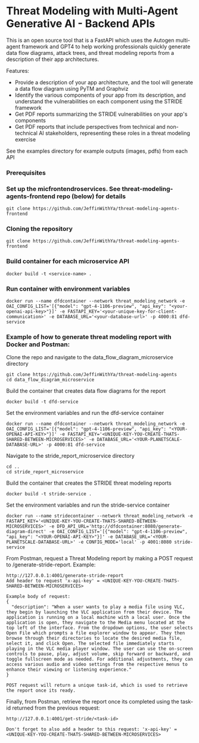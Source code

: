 # Threat Modeling with Multi-Agent Generative AI - Backend APIs

This is an open source tool that is a FastAPI which uses the Autogen multi-agent framework and GPT4 to help working professionals quickly generate data flow diagrams, attack trees, and threat modeling reports from a description of their app architectures.

Features:

- Provide a description of your app architecture, and the tool will generate a data flow diagram using PyTM and Graphviz
- Identify the various components of your app from its description, and understand the vulnerabilities on each component using the STRIDE framework
- Get PDF reports summarizing the STRIDE vulnerabilities on your app's components
- Get PDF reports that include perspectives from technical and non-technical AI stakeholders, representing these roles in a threat modeling exercise

See the examples directory for example outputs (images, pdfs) from each API

### Prerequisites

### Set up the micfrontendroservices. See threat-modeling-agents-frontend repo (below) for details

```shell
git clone https://github.com/JeffinWithYa/threat-modeling-agents-frontend
```

### Cloning the repository

```shell
git clone https://github.com/JeffinWithYa/threat-modeling-agents-frontend
```

### Build container for each microservice API

```shell
docker build -t <service-name> .
```

### Run container with environment variables

```shell
docker run --name dfdcontainer --network threat_modeling_network -e OAI_CONFIG_LIST='[{"model": "gpt-4-1106-preview", "api_key": "<your-openai-api-key>"}]' -e FASTAPI_KEY='<your-unique-key-for-client-communication>' -e DATABASE_URL='<your-database-url>' -p 4000:81 dfd-service
```

### Example of how to generate threat modeling report with Docker and Postman:
Clone the repo and navigate to the data_flow_diagram_microservice directory
```
git clone https://github.com/JeffinWithYa/threat-modeling-agents
cd data_flow_diagram_microservice
```
Build the container that creates data flow diagrams for the report
```
docker build -t dfd-service
```
Set the environment variables and run the dfd-service container
```
docker run --name dfdcontainer --network threat_modeling_network -e OAI_CONFIG_LIST='[{"model": "gpt-4-1106-preview", "api_key": "<YOUR-OPENAI-API-KEY>"}]' -e FASTAPI_KEY='<UNIQUE-KEY-YOU-CREATE-THATS-SHARED-BETWEEN-MICROSERVICES>' -e DATABASE_URL='<YOUR-PLANETSCALE-DATABASE-URL>' -p 4000:81 dfd-service
```
Navigate to the stride_report_microservice directory
```
cd ..
cd stride_report_microservice
```
Build the container that creates the STRIDE threat modeling reports
```
docker build -t stride-service .
```
Set the environment variables and run the stride-service container
```
docker run --name stridecontainer --network threat_modeling_network -e FASTAPI_KEY='<UNIQUE-KEY-YOU-CREATE-THATS-SHARED-BETWEEN-MICROSERVICES>' -e DFD_API_URL='http://dfdcontainer:8080/generate-diagram-direct' -e OAI_CONFIG_LIST='[{"model": "gpt-4-1106-preview", "api_key": "<YOUR-OPENAI-API-KEY>"}]' -e DATABASE_URL='<YOUR-PLANETSCALE-DATABASE-URL>' -e CONFIG_MODE='local' -p 4001:8080 stride-service
```
From Postman, request a Threat Modeling report by making a POST request to /generate-stride-report. Example:
```
http://127.0.0.1:4001/generate-stride-report
Add header to request 'x-api-key' = <UNIQUE-KEY-YOU-CREATE-THATS-SHARED-BETWEEN-MICROSERVICES>

Example body of request:
{
  "description": "When a user wants to play a media file using VLC, they begin by launching the VLC application from their device. The application is running on a local machine with a local user. Once the application is open, they navigate to the Media menu located at the top left of the interface. From the dropdown options, the user selects Open File which prompts a file explorer window to appear. They then browse through their directories to locate the desired media file, select it, and click Open. The selected file immediately starts playing in the VLC media player window. The user can use the on-screen controls to pause, play, adjust volume, skip forward or backward, and toggle fullscreen mode as needed. For additional adjustments, they can access various audio and video settings from the respective menus to enhance their viewing or listening experience."
}

POST request will return a unique task-id, which is used to retrieve the report once its ready.
```
Finally, from Postman, retrieve the report once its completed using the task-id returned from the previous request:
```
http://127.0.0.1:4001/get-stride/<task-id>

Don't forget to also add a header to this request: 'x-api-key' = <UNIQUE-KEY-YOU-CREATE-THATS-SHARED-BETWEEN-MICROSERVICES>

```




